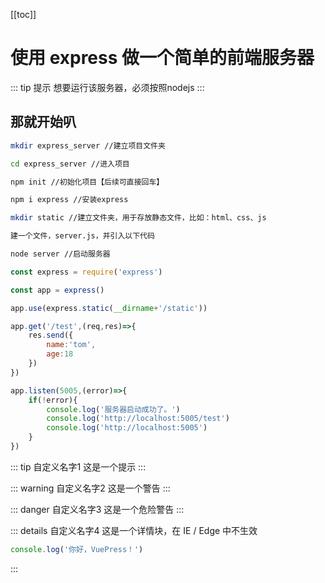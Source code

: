 [[toc]]

# 使用 express 做一个简单的前端服务器

::: tip 提示
想要运行该服务器，必须按照nodejs
:::

## 那就开始叭

``` bash
mkdir express_server //建立项目文件夹

cd express_server //进入项目

npm init //初始化项目【后续可直接回车】

npm i express //安装express

mkdir static //建立文件夹，用于存放静态文件，比如：html、css、js

建一个文件，server.js，并引入以下代码

node server //启动服务器

```

``` javascript
const express = require('express')

const app = express()

app.use(express.static(__dirname+'/static'))

app.get('/test',(req,res)=>{
    res.send({
        name:'tom',
        age:18
    })
})

app.listen(5005,(error)=>{
    if(!error){
        console.log('服务器启动成功了。')
        console.log('http://localhost:5005/test')
        console.log('http://localhost:5005')
    }
})
```

::: tip 自定义名字1 这是一个提示
:::

::: warning 自定义名字2 这是一个警告
:::

::: danger 自定义名字3 这是一个危险警告
:::

::: details 自定义名字4 这是一个详情块，在 IE / Edge 中不生效

```js
console.log('你好，VuePress！')
```

:::